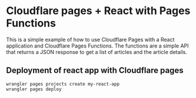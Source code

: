 # Cloudflare pages + React with Pages Functions

This is a simple example of how to use Cloudflare Pages with a React application and Cloudflare Pages Functions.
The functions are a simple API that returns a JSON response to get a list of articles and the article details.

## Deployment of react app with Cloudflare pages

```shell
wrangler pages projects create my-react-app
wrangler pages deploy
```